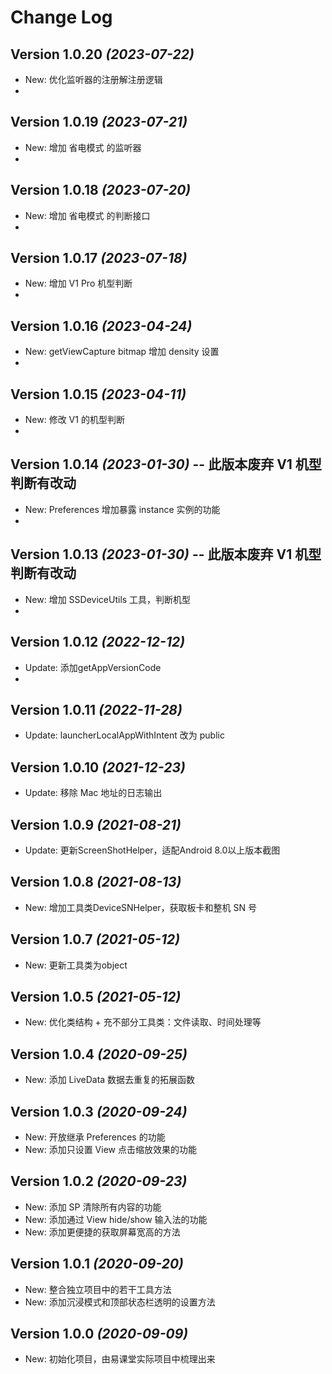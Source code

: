 Change Log
==========
Version 1.0.20 *(2023-07-22)*
----------------------------
* New: 优化监听器的注册解注册逻辑
*
Version 1.0.19 *(2023-07-21)*
----------------------------
* New: 增加 省电模式 的监听器
*
Version 1.0.18 *(2023-07-20)*
----------------------------
* New: 增加 省电模式 的判断接口
*
Version 1.0.17 *(2023-07-18)*
----------------------------
* New: 增加 V1 Pro 机型判断
*
Version 1.0.16 *(2023-04-24)*
----------------------------
* New: getViewCapture bitmap 增加 density 设置
*
Version 1.0.15 *(2023-04-11)*
----------------------------
* New: 修改 V1 的机型判断
*
Version 1.0.14 *(2023-01-30)* -- 此版本废弃 V1 机型判断有改动
----------------------------
* New: Preferences 增加暴露 instance 实例的功能
*
Version 1.0.13 *(2023-01-30)* -- 此版本废弃 V1 机型判断有改动
----------------------------
* New: 增加 SSDeviceUtils 工具，判断机型
*
Version 1.0.12 *(2022-12-12)*
----------------------------

* Update: 添加getAppVersionCode
* 
Version 1.0.11 *(2022-11-28)*
----------------------------

* Update: launcherLocalAppWithIntent 改为 public

Version 1.0.10 *(2021-12-23)*
----------------------------

* Update: 移除 Mac 地址的日志输出

Version 1.0.9 *(2021-08-21)*
----------------------------

* Update: 更新ScreenShotHelper，适配Android 8.0以上版本截图

Version 1.0.8 *(2021-08-13)*
----------------------------

* New: 增加工具类DeviceSNHelper，获取板卡和整机 SN 号

Version 1.0.7 *(2021-05-12)*
----------------------------

* New: 更新工具类为object

Version 1.0.5 *(2021-05-12)*
----------------------------

* New: 优化类结构 + 充不部分工具类：文件读取、时间处理等

Version 1.0.4 *(2020-09-25)*
----------------------------

* New: 添加 LiveData 数据去重复的拓展函数


Version 1.0.3 *(2020-09-24)*
----------------------------

* New: 开放继承 Preferences 的功能
* New: 添加只设置 View 点击缩放效果的功能


Version 1.0.2 *(2020-09-23)*
----------------------------

* New: 添加 SP 清除所有内容的功能
* New: 添加通过 View hide/show 输入法的功能
* New: 添加更便捷的获取屏幕宽高的方法


Version 1.0.1 *(2020-09-20)*
----------------------------

* New: 整合独立项目中的若干工具方法
* New: 添加沉浸模式和顶部状态栏透明的设置方法


Version 1.0.0 *(2020-09-09)*
----------------------------

* New: 初始化项目，由易课堂实际项目中梳理出来
